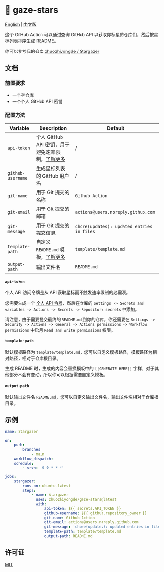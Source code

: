 # 🌟 gaze-stars

[English](README.md) | [中文版](README.zh-CN.md)

这个 GitHub Action 可以通过查询 GitHub API 以获取你标星的仓库们，然后按星标列表排序生成 README。

你可以参考我的仓库 [zhuozhiyongde / Stargazer](https://github.com/zhuozhiyongde/Stargazer)

## 文档

### 前置要求

-   一个空仓库
-   一个个人 GitHub API 密钥

### 配置方法

| Variable          | Description                                                    | Default                                    |
| ----------------- | -------------------------------------------------------------- | ------------------------------------------ |
| `api-token`       | 个人 GitHub API 密钥，用于避免速率限制，[了解更多](#api-token) | /                                          |
| `github-username` | 生成星标列表的 GitHub 用户名                                   | /                                          |
| `git-name`        | 用于 Git 提交的名称                                            | `Github Action`                            |
| `git-email`       | 用于 Git 提交的邮箱                                            | `actions@users.noreply.github.com`         |
| `git-message`     | 用于 Git 提交的提交信息                                        | `chore(updates): updated entries in files` |
| `template-path`   | 自定义 `README.md` 模板，[了解更多](#template-path)            | `template/template.md`                     |
| `output-path`     | 输出文件名                                                     | `README.md`                                |

#### `api-token`

个人 API 访问令牌是从 API 获取星标而不触发速率限制的必需项。

您需要生成一个 [个人 API 令牌](https://github.com/settings/tokens/new)，然后在仓库的 `Settings -> Secrets and variables -> Actions -> Secrets -> Repository secrets` 中添加。

请注意，由于需要提交最终的 `README.md` 到你的仓库，你还需要在 `Settings -> Security -> Actions -> General -> Actions permissions -> Workflow permissions` 中启用 `Read and write permissions` 权限。

#### `template-path`

默认模板路径为 `template/template.md`，您可以自定义模板路径，模板路径为相对路径，相对于仓库根目录。

生成 README 时，生成的内容会替换模板中的 `[[GENERATE HERE]]` 字样，对于其他部分不会有变动，所以你可以根据需要自定义模板。

#### `output-path`

默认输出文件名 `README.md`，您可以自定义输出文件名，输出文件名相对于仓库根目录。

## 示例

```yml
name: Stargazer

on:
    push:
        branches:
            - main
    workflow_dispatch:
    schedule:
        - cron: '0 0 * * *'

jobs:
    stargazer:
        runs-on: ubuntu-latest
        steps:
            - name: Stargazer
              uses: zhuozhiyongde/gaze-stars@latest
              with:
                  api-token: ${{ secrets.API_TOKEN }}
                  github-username: ${{ github.repository_owner }}
                  git-name: Github Action
                  git-email: actions@users.noreply.github.com
                  git-message: 'chore(updates): updated entries in files'
                  template-path: template/template.md
                  output-path: README.md
```

## 许可证

[MIT](LICENSE)
